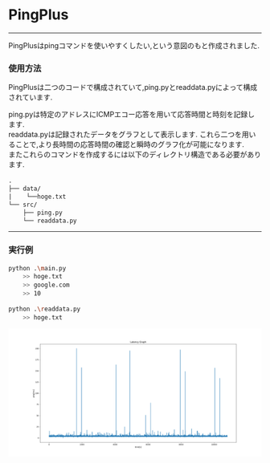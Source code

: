 # PingPlus
---
PingPlusはpingコマンドを使いやすくしたい,という意図のもと作成されました.  
### 使用方法
PingPlusは二つのコードで構成されていて,ping.pyとreaddata.pyによって構成されています.  

ping.pyは特定のアドレスにICMPエコー応答を用いて応答時間と時刻を記録します.  
readdata.pyは記録されたデータをグラフとして表示します.
これら二つを用いることで,より長時間の応答時間の確認と瞬時のグラフ化が可能になります.  
またこれらのコマンドを作成するには以下のディレクトリ構造である必要があります.  

```
.
├── data/
|    └──hoge.txt
└── src/
    ├── ping.py
    └── readdata.py
```
---
### 実行例

```bash
python .\main.py
    >> hoge.txt
    >> google.com
    >> 10
```

```bash
python .\readdata.py
    >> hoge.txt
```
![alt text](Figure_2.png)